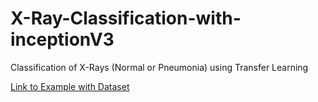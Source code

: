 # X-Ray-Classification-with-inceptionV3
Classification of X-Rays (Normal or Pneumonia) using Transfer Learning

[Link to Example with Dataset](https://github.com/anjanatiha/Pneumonia-Detection-from-Chest-X-Ray-Images-with-Deep-Learning)
